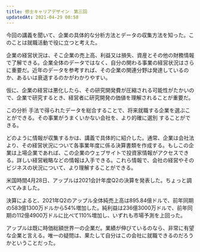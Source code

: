 ```yaml
---
title: 修士キャリアデザイン　第三回
updatedAt: 2021-04-29 08:58
---
```


今回の講義を聞いて、企業の具体的な分析方法とデータの収集方法を知った。このことは就職活動で役に立つと考えた。

企業の経営状況は、そこ企業の売上高、利益又は損失、資産とその他の財務情報で了解できる。企業全体のデータではなく、自分の関わる事業の経営状況はさらに重要だ。近年のデータを参考すれば、その企業の関連分野は発達しているのか、あるいは衰退するのかがわかりやすい。

仮に、企業の経営は悪化したら、その研究開発費が圧縮される可能性がたかいので、企業で研究するとき、経営者に研究開発の価値を理解されることが重要だ。

この分析 手法で得られたデータを総合することで、将来就職する企業を選ぶことができる。その事業がうまくいかない会社を、より的確に選別 することができる。

どのように情報が収集するかは、講義で具体的に紹介した。通常、企業は会社法より、その経営状況について各事業年度に係る決算書類を作成する。もしこの企業は上場企業であれば、この企業のウェブサイトで投資家情報がアクセスできる。詳しい経営戦略などの情報は入手できる。これら情報で、会社の経営やそのビジネスの状況について、より理解することができる。

米国時間4月28日、アップルは2021会計年度Q2の決算を発表した。ちょっと調べてみました。

決算によると、2021年Q2のアップル全体純売上高は895.84億ドルで、前年同期の583億1300万ドルから54%増加した。純利益は236億3000万ドルで、前年同期の112億4900万ドルに比べて110%増加し、いずれも市場予測を上回った。

アップルは既に時価総額世界一の企業だ。業績が伸びているのなら、非常に有望な企業と言える。唯一の疑問は、果たして自分はこの会社に就職できるのだろうかということだった。
